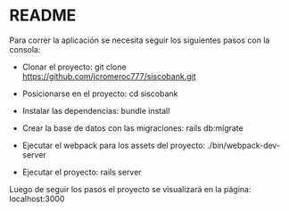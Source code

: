 # README

Para correr la aplicación se necesita seguir los siguientes pasos con la consola:

* Clonar el proyecto: git clone https://github.com/jcromeroc777/siscobank.git

* Posicionarse en el proyecto: cd siscobank

* Instalar las dependencias: bundle install

* Crear la base de datos con las migraciones: rails db:migrate

* Ejecutar el webpack para los assets del proyecto: ./bin/webpack-dev-server

* Ejecutar el proyecto: rails server

Luego de seguir los pasos el proyecto se visualizará en la página: localhost:3000

